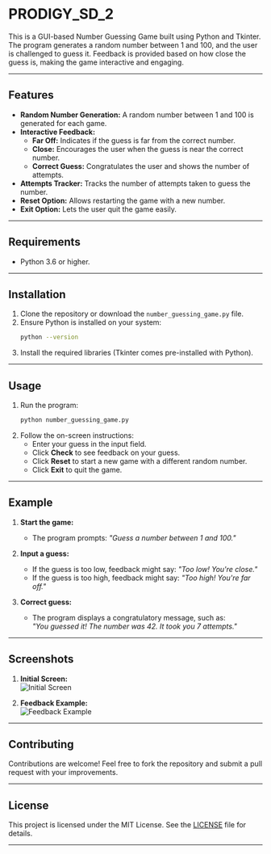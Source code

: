 # PRODIGY_SD_2
This is a GUI-based Number Guessing Game built using Python and Tkinter. The program generates a random number between 1 and 100, and the user is challenged to guess it. Feedback is provided based on how close the guess is, making the game interactive and engaging.

---

## Features

- **Random Number Generation:** A random number between 1 and 100 is generated for each game.
- **Interactive Feedback:** 
  - **Far Off:** Indicates if the guess is far from the correct number.
  - **Close:** Encourages the user when the guess is near the correct number.
  - **Correct Guess:** Congratulates the user and shows the number of attempts.
- **Attempts Tracker:** Tracks the number of attempts taken to guess the number.
- **Reset Option:** Allows restarting the game with a new number.
- **Exit Option:** Lets the user quit the game easily.

---

## Requirements

- Python 3.6 or higher.

---

## Installation

1. Clone the repository or download the `number_guessing_game.py` file.
2. Ensure Python is installed on your system:
   ```bash
   python --version
   ```
3. Install the required libraries (Tkinter comes pre-installed with Python).

---

## Usage

1. Run the program:
   ```bash
   python number_guessing_game.py
   ```
2. Follow the on-screen instructions:
   - Enter your guess in the input field.
   - Click **Check** to see feedback on your guess.
   - Click **Reset** to start a new game with a different random number.
   - Click **Exit** to quit the game.

---

## Example

1. **Start the game:**  
   - The program prompts: *"Guess a number between 1 and 100."*

2. **Input a guess:**  
   - If the guess is too low, feedback might say: *"Too low! You're close."*  
   - If the guess is too high, feedback might say: *"Too high! You're far off."*

3. **Correct guess:**  
   - The program displays a congratulatory message, such as:  
     *"You guessed it! The number was 42. It took you 7 attempts."*

---

## Screenshots

1. **Initial Screen:**  
   ![Initial Screen](https://via.placeholder.com/500x300?text=Initial+Screen)

2. **Feedback Example:**  
   ![Feedback Example](https://via.placeholder.com/500x300?text=Feedback+Screen)

---

## Contributing

Contributions are welcome! Feel free to fork the repository and submit a pull request with your improvements.

---

## License

This project is licensed under the MIT License. See the [LICENSE](LICENSE) file for details.

---
